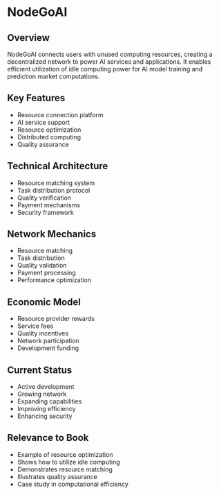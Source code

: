 # NodeGoAI

## Overview
NodeGoAI connects users with unused computing resources, creating a decentralized network to power AI services and applications. It enables efficient utilization of idle computing power for AI model training and prediction market computations.

## Key Features
- Resource connection platform
- AI service support
- Resource optimization
- Distributed computing
- Quality assurance

## Technical Architecture
- Resource matching system
- Task distribution protocol
- Quality verification
- Payment mechanisms
- Security framework

## Network Mechanics
- Resource matching
- Task distribution
- Quality validation
- Payment processing
- Performance optimization

## Economic Model
- Resource provider rewards
- Service fees
- Quality incentives
- Network participation
- Development funding

## Current Status
- Active development
- Growing network
- Expanding capabilities
- Improving efficiency
- Enhancing security

## Relevance to Book
- Example of resource optimization
- Shows how to utilize idle computing
- Demonstrates resource matching
- Illustrates quality assurance
- Case study in computational efficiency 